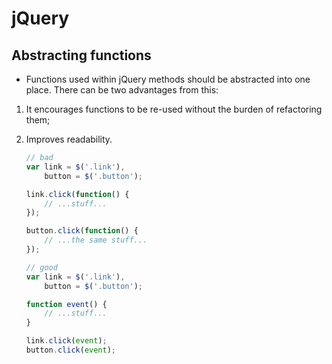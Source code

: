 # jQuery

## Abstracting functions

- Functions used within jQuery methods should be abstracted into one place.
There can be two advantages from this:
1. It encourages functions to be re-used without the burden of refactoring them;
2. Improves readability.


    ```javascript
    // bad
    var link = $('.link'),
        button = $('.button');

    link.click(function() {
        // ...stuff...
    });

    button.click(function() {
        // ...the same stuff...
    });

    // good
    var link = $('.link'),
        button = $('.button');

    function event() {
        // ...stuff...
    }

    link.click(event);
    button.click(event);
    ```